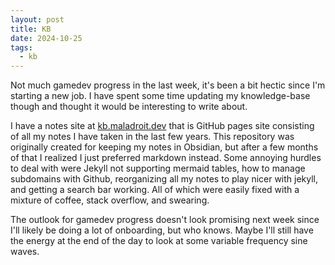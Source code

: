 ```yaml
---
layout: post
title: KB
date: 2024-10-25
tags:
  - kb
---
```


Not much gamedev progress in the last week, it's been a bit hectic since I'm
starting a new job. I have spent some time updating my knowledge-base though and
thought it would be interesting to write about.

I have a notes site at [kb.maladroit.dev](https://kb.maladroit.dev) that is
GitHub pages site consisting of all my notes I have taken in the last few years.
This repository was originally created for keeping my notes in Obsidian, but
after a few months of that I realized I just preferred markdown instead. Some
annoying hurdles to deal with were Jekyll not supporting mermaid tables, how to
manage subdomains with Github, reorganizing all my notes to play nicer with
jekyll, and getting a search bar working. All of which were easily fixed with a
mixture of coffee, stack overflow, and swearing.

The outlook for gamedev progress doesn't look promising next week since I'll
likely be doing a lot of onboarding, but who knows. Maybe I'll still have the
energy at the end of the day to look at some variable frequency sine waves.
